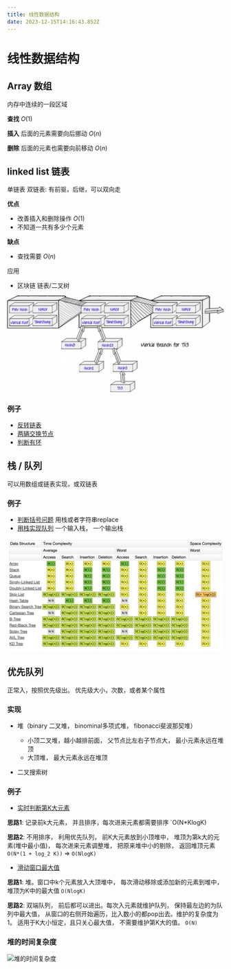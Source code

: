 ```yaml
---
title: 线性数据结构
date: 2023-12-15T14:16:43.852Z
---
```

# 线性数据结构

## Array 数组

内存中连续的一段区域

**查找** $O(1)$

**插入** 后面的元素需要向后挪动 $O(n)$

**删除** 后面的元素也需要向前移动 $O(n)$

## linked list 链表

单链表
双链表: 有前驱，后继，可以双向走

**优点**

* 改善插入和删除操作 $O(1)$
* 不知道一共有多少个元素

**缺点**

* 查找需要 $O(n)$

应用

* 区块链 链表/二叉树

![block chain](/images/array-1.png)

### 例子

* [反转链表](https://leetcode.cn/problems/reverse-linked-list/)
* [两辆交换节点](https://leetcode.cn/problems/swap-nodes-in-pairs/description/)
* [判断有环](https://leetcode.cn/problems/linked-list-cycle/)

## 栈 / 队列

可以用数组或链表实现，或双链表

### 例子

* [判断括号问题](https://leetcode.cn/problems/valid-parentheses/)
  用栈或者字符串replace
* [用栈实现队列](https://leetcode.cn/problems/implement-queue-using-stacks/) 
  一个输入栈， 一个输出栈

[![事件复杂度](/images/array-2.png)](https://www.bigocheatsheet.com/)

## 优先队列

正常入，按照优先级出。 优先级大小，次数，或者某个属性

### 实现

* 堆（binary 二叉堆， binominal多项式堆， fibonacci斐波那契堆）

  * 小顶二叉堆，越小越排前面， 父节点比左右子节点大， 最小元素永远在堆顶
  * 大顶堆， 最大元素永远在堆顶
* 二叉搜索树

### 例子

* [实时判断第K大元素](https://leetcode.cn/problems/kth-largest-element-in-a-stream/)

**思路1**: 记录前k大元素， 并且排序，每次进来元素都需要排序 `O(N*KlogK)

**思路2**: 不用排序， 利用优先队列， 前K大元素放到小顶堆中， 堆顶为第k大的元素(堆中最小值)， 每次进来元素调整堆， 把原来堆中小的剔除， 返回堆顶元素  `O(N*(1 + log_2 K))` => `O(NlogK)`

* [滑动窗口最大值](https://leetcode.cn/problems/sliding-window-maximum/)

**思路1**: 堆。窗口中k个元素放入大顶堆中， 每次滑动移除或添加新的元素到堆中，堆顶为K中的最大值 `O(NlogK)`

**思路2**: 双端队列， 前后都可以进出。每次入元素就维护队列， 保持最左边的为队列中最大值， 从窗口的右侧开始遍历，比入数小的都pop出去。维护的复杂度为1。 适用于K大小恒定，且只关心最大值， 不需要维护第K大的值。 `O(N)`

### 堆的时间复杂度

![](assets/截屏2023-12-16-15.58.37.png "堆的时间复杂度")